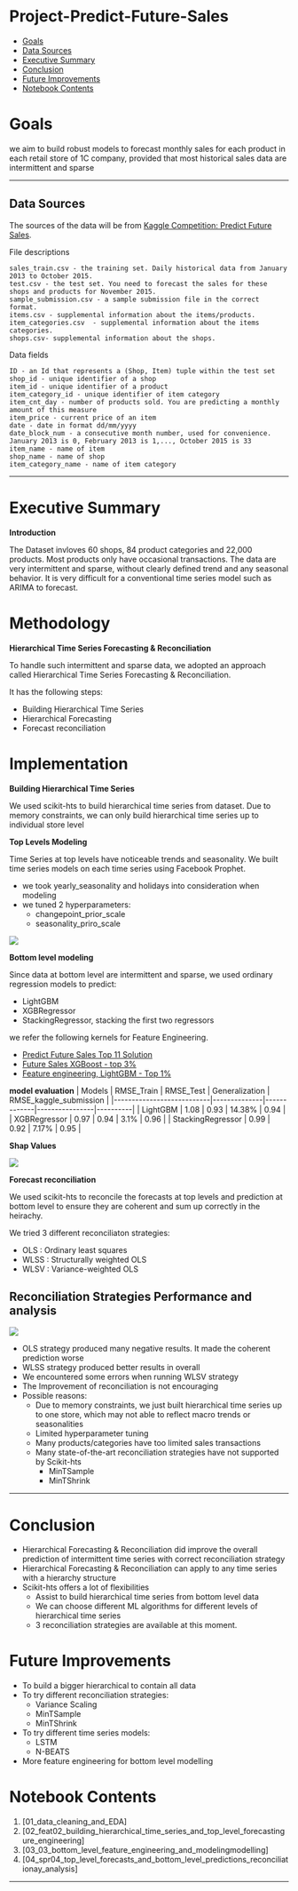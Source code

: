 # Project-Predict-Future-Sales
    

 - [Goals](#Goals)
 - [Data Sources](#Data-Sources)
 - [Executive Summary](#Executive-Summary)
 - [Conclusion](#Conclusion)
 - [Future Improvements](#future-improvements)
 - [Notebook Contents](#Notebook-Contents)
 

# Goals
we aim to build robust models to forecast monthly sales for each product in each retail store of 1C company, provided that most historical sales data are intermittent and sparse


--- 
## Data Sources
The sources of the data will be from [Kaggle Competition: Predict Future Sales](https://www.kaggle.com/competitions/competitive-data-science-predict-future-sales/data).

File descriptions

    sales_train.csv - the training set. Daily historical data from January 2013 to October 2015.
    test.csv - the test set. You need to forecast the sales for these shops and products for November 2015.
    sample_submission.csv - a sample submission file in the correct format.
    items.csv - supplemental information about the items/products.
    item_categories.csv  - supplemental information about the items categories.
    shops.csv- supplemental information about the shops.

Data fields

    ID - an Id that represents a (Shop, Item) tuple within the test set
    shop_id - unique identifier of a shop
    item_id - unique identifier of a product
    item_category_id - unique identifier of item category
    item_cnt_day - number of products sold. You are predicting a monthly amount of this measure
    item_price - current price of an item
    date - date in format dd/mm/yyyy
    date_block_num - a consecutive month number, used for convenience. January 2013 is 0, February 2013 is 1,..., October 2015 is 33
    item_name - name of item
    shop_name - name of shop
    item_category_name - name of item category


---
# Executive Summary
**Introduction**

The Dataset invloves 60 shops, 84 product categories and 22,000 products. Most products only have occasional transactions. The data are very intermittent and sparse, without clearly defined trend and any seasonal behavior. It is very difficult for a conventional time series model such as ARIMA to forecast.


# Methodology

**Hierarchical Time Series Forecasting & Reconciliation**

To handle such intermittent and sparse data, we adopted an approach called Hierarchical Time Series Forecasting & Reconciliation. 

It has the following steps:
- Building Hierarchical Time Series
- Hierarchical Forecasting
- Forecast reconciliation

# Implementation
**Building Hierarchical Time Series**

We used scikit-hts to build hierarchical time series from dataset.
Due to memory constraints, we can only build hierarchical time series up to individual store level


**Top Levels Modeling**

Time Series at top levels have noticeable trends and seasonality. We built time series models on each time series using Facebook Prophet. 
- we took yearly_seasonality and holidays into consideration when modeling
- we tuned 2 hyperparameters:
    - changepoint_prior_scale
    - seasonality_priro_scale

![](./src/prophet_forecasting.png)


**Bottom level modeling**

Since data at bottom level are intermittent and sparse, we used ordinary regression models to predict:
- LightGBM
- XGBRegressor
- StackingRegressor, stacking the first two regressors

we refer the following kernels for Feature Engineering.
- [Predict Future Sales Top 11 Solution](https://www.kaggle.com/code/szhou42/predict-future-sales-top-11-solution/notebook)
- [Future Sales XGBoost - top 3%](https://www.kaggle.com/code/gordotron85/future-sales-xgboost-top-3/notebook)
- [Feature engineering, LightGBM - Top 1%](https://www.kaggle.com/code/uladzimirkapeika/feature-engineering-lightgbm-top-1/notebook)

**model evaluation**
| Models                    | RMSE_Train | RMSE_Test | Generalization | RMSE_kaggle_submission | 
|---------------------------|--------------|-------------|----------------|----------|
| LightGBM            | 1.08         | 0.93        | 14.38%           | 0.94     | 
| XGBRegressor | 0.97       | 0.94        | 3.1%           | 0.96     | 
| StackingRegressor  | 0.99         | 0.92       | 7.17%           | 0.95    | 

**Shap Values**

![](./src/Shap_values.png)

**Forecast reconciliation**

We used scikit-hts to reconcile the forecasts at top levels and prediction at bottom level to ensure they are coherent and sum up correctly in the heirachy.

We tried 3 different reconciliaton strategies:
- OLS : Ordinary least squares
- WLSS : Structurally weighted OLS
- WLSV : Variance-weighted OLS 

## Reconciliation Strategies Performance and analysis
![](./src/reconciliation%20performance.png)
- OLS strategy produced many negative results. It made the coherent prediction worse
- WLSS strategy produced better results in overall
- We encountered some errors when running WLSV strategy
- The Improvement of reconciliation is not encouraging 
- Possible reasons:
    - Due to memory constraints, we just built hierarchical time series up to one store, which may not able to reflect macro trends or seasonalities
    - Limited hyperparameter tuning 
    - Many products/categories have too limited sales transactions 
    - Many state-of-the-art reconciliation strategies have not supported by Scikit-hts 
        - MinTSample
        - MinTShrink






---
# Conclusion 
- Hierarchical Forecasting & Reconciliation did improve the overall prediction of intermittent time series with correct reconciliation strategy 
- Hierarchical Forecasting & Reconciliation can apply to any time series with a hierarchy structure
- Scikit-hts offers a lot of flexibilities 
    - Assist to build hierarchical time series from bottom level data
    - We can choose different ML algorithms for different levels of hierarchical time series
    - 3 reconciliation strategies are available at this moment.


# Future Improvements
- To build a bigger hierarchical to contain all data
- To try different reconciliation strategies:
    - Variance Scaling
    - MinTSample 
    - MinTShrink
- To try different time series models:
    - LSTM
    - N-BEATS
- More feature engineering for bottom level modelling  


# Notebook Contents
1. [01_data_cleaning_and_EDA] 
2. [02_feat02_building_hierarchical_time_series_and_top_level_forecastingure_engineering]
3. [03_03_bottom_level_feature_engineering_and_modelingmodelling]
4. [04_spr04_top_level_forecasts_and_bottom_level_predictions_reconciliationay_analysis]
---
